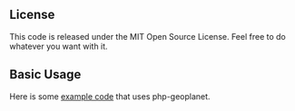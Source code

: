 License
-------

This code is released under the MIT Open Source License. Feel free to do whatever you want with it.

Basic Usage
-----------
Here is some [example code](http://petewarden.typepad.com/searchbrowser/2009/02/how-to-emulate-near-in-the-twitter-search-api-using-geoplanet.html) that uses php-geoplanet.